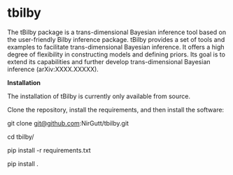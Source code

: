 # tbilby

The tBilby package is a trans-dimensional Bayesian inference tool based on the user-friendly Bilby inference package. 
tBilby provides a set of tools and examples to facilitate trans-dimensional Bayesian inference. 
It offers a high degree of flexibility in constructing models and defining priors. 
Its goal is to extend its capabilities and further develop trans-dimensional Bayesian inference (arXiv:XXXX.XXXXX).


**Installation**
 
The installation of tBilby is currently only available from source.

Clone the repository, install the requirements, and then install the software:

git clone git@github.com:NirGutt/tbilby.git

cd tbilby/

pip install -r requirements.txt

pip install .
